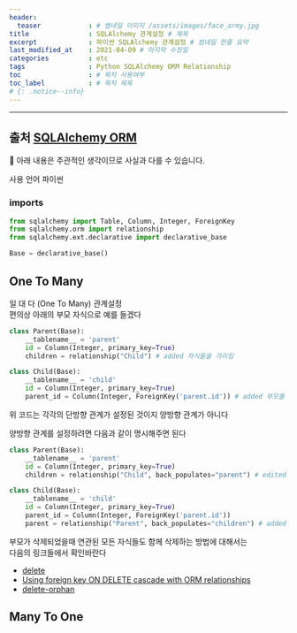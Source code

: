 ```yaml
---
header:
  teaser            : # 썸네일 이미지 /assets/images/face_army.jpg
title               : SQLAlchemy 관계설정 # 제목
excerpt             : 파이썬 SQLAlchemy 관계설정 # 썸네일 한줄 요약
last_modified_at    : 2021-04-09 # 마지막 수정일
categories          : etc
tags                : Python SQLAlchemy ORM Relationship
toc                 : # 목차 사용여부
toc_label           : # 목차 제목
# {: .notice--info}
---
```


---
## 출처 [SQLAlchemy ORM](https://docs.sqlalchemy.org/en/14/orm/basic_relationships.html?highlight=relationship)

🚫 아래 내용은 주관적인 생각이므로 사실과 다를 수 있습니다.


사용 언어 파이썬

### imports

```py
from sqlalchemy import Table, Column, Integer, ForeignKey
from sqlalchemy.orm import relationship
from sqlalchemy.ext.declarative import declarative_base

Base = declarative_base()
```

## One To Many

일 대 다 (One To Many) 관계설정  
편의상 아래의 부모 자식으로 예를 들겠다  
```py
class Parent(Base):
    __tablename__ = 'parent'
    id = Column(Integer, primary_key=True)
    children = relationship("Child") # added 자식들을 가리킴

class Child(Base):
    __tablename__ = 'child'
    id = Column(Integer, primary_key=True)
    parent_id = Column(Integer, ForeignKey('parent.id')) # added 부모를 가리킴
```
위 코드는 각각의 단방향 관계가 설정된 것이지 양방향 관계가 아니다

양방향 관계를 설정하려면 다음과 같이 명시해주면 된다
```py
class Parent(Base):
    __tablename__ = 'parent'
    id = Column(Integer, primary_key=True)
    children = relationship("Child", back_populates="parent") # edited

class Child(Base):
    __tablename__ = 'child'
    id = Column(Integer, primary_key=True)
    parent_id = Column(Integer, ForeignKey('parent.id'))
    parent = relationship("Parent", back_populates="children") # added
```

부모가 삭제되었을때 연관된 모든 자식들도 함께 삭제하는 방법에 대해서는  
다음의 링크들에서 확인바란다
- [delete](https://docs.sqlalchemy.org/en/14/orm/cascades.html#cascade-delete)
- [Using foreign key ON DELETE cascade with ORM relationships](https://docs.sqlalchemy.org/en/14/orm/cascades.html#passive-deletes)
- [delete-orphan](https://docs.sqlalchemy.org/en/14/orm/cascades.html#cascade-delete-orphan)


## Many To One

